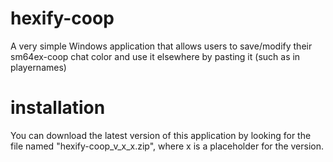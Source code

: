 # hexify-coop
A very simple Windows application that allows users to save/modify their sm64ex-coop chat color and use it elsewhere by pasting it (such as in playernames)

# installation
You can download the latest version of this application by looking for the file named "hexify-coop_v_x_x.zip", where x is a placeholder for the version.
